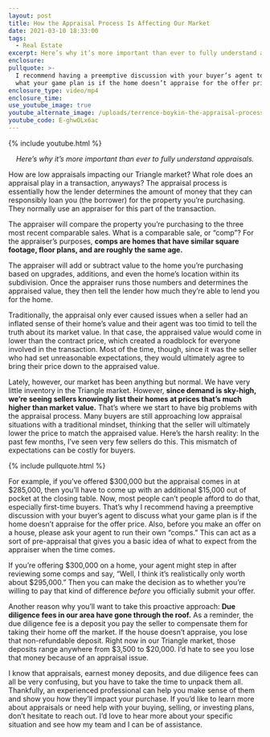 ```yaml
---
layout: post
title: How the Appraisal Process Is Affecting Our Market
date: 2021-03-10 18:33:00
tags:
  - Real Estate
excerpt: Here’s why it’s more important than ever to fully understand appraisals.
enclosure:
pullquote: >-
  I recommend having a preemptive discussion with your buyer’s agent to discuss
  what your game plan is if the home doesn’t appraise for the offer price.
enclosure_type: video/mp4
enclosure_time:
use_youtube_image: true
youtube_alternate_image: /uploads/terrence-boykin-the-appraisal-process-yt.jpg
youtube_code: E-ghwOLx6ac
---
```

{% include youtube.html %}

<p style="text-align: center;"><em>Here’s why it’s more important than ever to fully understand appraisals.</em></p>

How are low appraisals impacting our Triangle market? What role does an appraisal play in a transaction, anyways? The appraisal process is essentially how the lender determines the amount of money that they can responsibly loan you (the borrower) for the property you’re purchasing. They normally use an appraiser for this part of the transaction.&nbsp;

The appraiser will compare the property you’re purchasing to the three most recent comparable sales. What is a comparable sale, or “comp”? For the appraiser’s purposes, **comps are homes that have similar square footage, floor plans, and are roughly the same age.&nbsp;**

The appraiser will add or subtract value to the home you’re purchasing based on upgrades, additions, and even the home’s location within its subdivision. Once the appraiser runs those numbers and determines the appraised value, they then tell the lender how much they’re able to lend you for the home.&nbsp;

Traditionally, the appraisal only ever caused issues when a seller had an inflated sense of their home’s value and their agent was too timid to tell the truth about its market value. In that case, the appraised value would come in lower than the contract price, which created a roadblock for everyone involved in the transaction. Most of the time, though, since it was the seller who had set unreasonable expectations, they would ultimately agree to bring their price down to the appraised value.&nbsp;

Lately, however, our market has been anything but normal. We have very little inventory in the Triangle market. However, **since demand is sky-high, we’re seeing sellers knowingly list their homes at prices that’s much higher than market value.** That’s where we start to have big problems with the appraisal process. Many buyers are still approaching low appraisal situations with a traditional mindset, thinking that the seller will ultimately lower the price to match the appraised value. Here’s the harsh reality: In the past few months, I’ve seen very few sellers do this. This mismatch of expectations can be costly for buyers.&nbsp;

{% include pullquote.html %}

For example, if you’ve offered $300,000 but the appraisal comes in at $285,000, then you’ll have to come up with an additional $15,000 out of pocket at the closing table. Now, most people can’t people afford to do that, especially first-time buyers. That’s why I recommend having a preemptive discussion with your buyer’s agent to discuss what your game plan is if the home doesn’t appraise for the offer price. Also, before you make an offer on a house, please ask your agent to run their own “comps.” This can act as a sort of pre-appraisal that gives you a basic idea of what to expect from the appraiser when the time comes.&nbsp;

If you’re offering $300,000 on a home, your agent might step in after reviewing some comps and say, “Well, I think it’s realistically only worth about $295,000.” Then you can make the decision as to whether you’re willing to pay that kind of difference *before* you officially submit your offer.&nbsp;

Another reason why you’ll want to take this proactive approach: **Due diligence fees in our area have gone through the roof.** As a reminder, the due diligence fee is a deposit you pay the seller to compensate them for taking their home off the market. If the house doesn’t appraise, you lose that non-refundable deposit. Right now in our Triangle market, those deposits range anywhere from $3,500 to $20,000. I’d hate to see you lose that money because of an appraisal issue.&nbsp;

I know that appraisals, earnest money deposits, and due diligence fees can all be very confusing, but you have to take the time to unpack them all. Thankfully, an experienced professional can help you make sense of them and show you how they’ll impact your purchase. If you’d like to learn more about appraisals or need help with your buying, selling, or investing plans, don’t hesitate to reach out. I’d love to hear more about your specific situation and see how my team and I can be of assistance.
